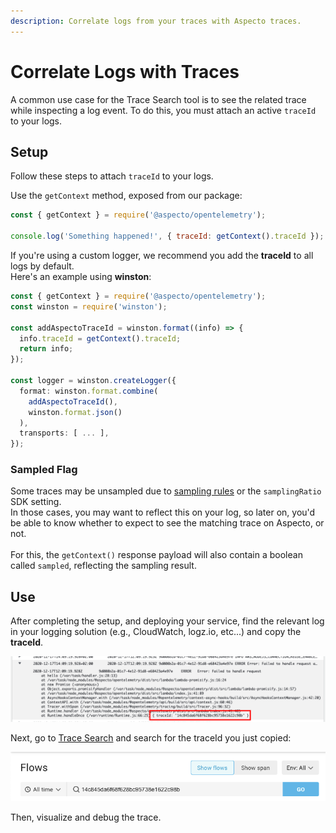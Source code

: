 ```yaml
---
description: Correlate logs from your traces with Aspecto traces.
---
```


# Correlate Logs with Traces

A common use case for the Trace Search tool is to see the related trace while inspecting a log event. To do this, you must attach an active `traceId` to your logs.

## Setup

Follow these steps to attach `traceId` to your logs.

Use the `getContext` method, exposed from our package:

```javascript
const { getContext } = require('@aspecto/opentelemetry');

console.log('Something happened!', { traceId: getContext().traceId });
```

If you're using a custom logger, we recommend you add the **traceId** to all logs by default.\
Here's an example using **winston**:

```typescript
const { getContext } = require('@aspecto/opentelemetry');
const winston = require('winston');

const addAspectoTraceId = winston.format((info) => {
  info.traceId = getContext().traceId;
  return info;
});

const logger = winston.createLogger({
  format: winston.format.combine(
    addAspectoTraceId(), 
    winston.format.json()
  ),
  transports: [ ... ],
});
```

### Sampled Flag

Some traces may be unsampled due to [sampling rules](../../../../settings/sampling-rules.md) or  the `samplingRatio` SDK setting.\
In those cases, you may want to reflect this on your log, so later on, you'd be able to know whether to expect to see the matching trace on Aspecto, or not.\
\
For this, the `getContext()` response payload will also contain a boolean called `sampled`, reflecting the sampling result.

## Use

After completing the setup, and deploying your service, find the relevant log in your logging solution (e.g., CloudWatch, logz.io, etc...) and copy the **traceId**.

![Finding the traceId in a CloudWatch log](<../../../../.gitbook/assets/image (7).png>)

Next, go to [Trace Search](../../../../observability-debugging/untitled/) and search for the traceId you just copied:

![Searching for traceId in Trace Search](<../../../../.gitbook/assets/image (8) (1).png>)

Then, visualize and debug the trace.
